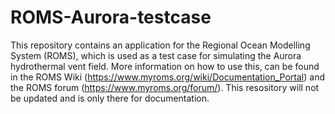 # ROMS-Aurora-testcase
This repository contains an application for the Regional Ocean Modelling System (ROMS), which is used as a test case for simulating the Aurora hydrothermal vent field. More information on how to use this, can be found in the ROMS Wiki (https://www.myroms.org/wiki/Documentation_Portal) and the ROMS forum (https://www.myroms.org/forum/). This resository will not be updated and is only there for documentation.
